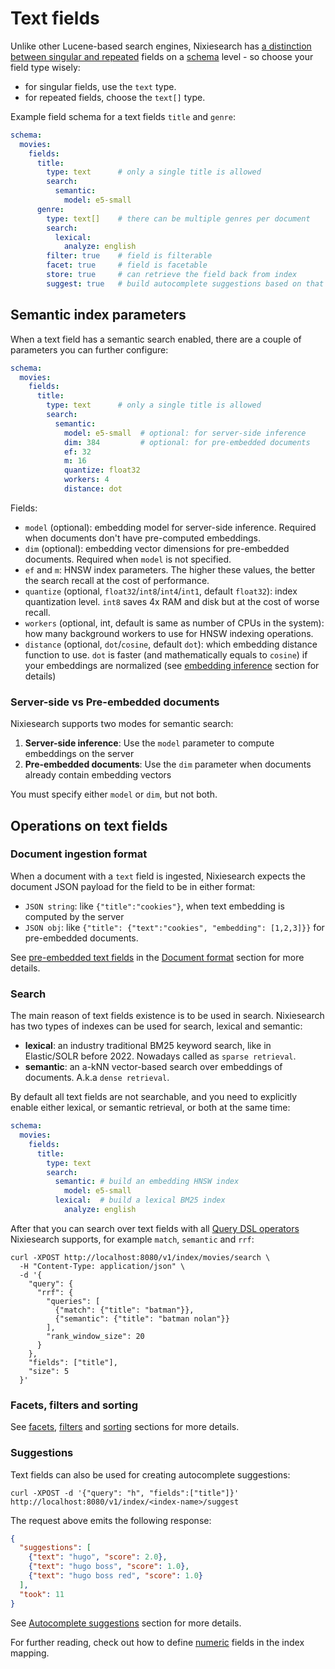 # Text fields

Unlike other Lucene-based search engines, Nixiesearch has [a distinction between singular and repeated](../format.md#repeated-fields) fields on a [schema](../mapping.md) level - so choose your field type wisely:

* for singular fields, use the `text` type.
* for repeated fields, choose the `text[]` type.

Example field schema for a text fields `title` and `genre`:

```yaml
schema:
  movies:
    fields:
      title:
        type: text      # only a single title is allowed
        search:
          semantic:
            model: e5-small
      genre:
        type: text[]    # there can be multiple genres per document
        search: 
          lexical:
            analyze: english
        filter: true    # field is filterable
        facet: true     # field is facetable
        store: true     # can retrieve the field back from index
        suggest: true   # build autocomplete suggestions based on that field
```

## Semantic index parameters

When a text field has a semantic search enabled, there are a couple of parameters you can further configure:

```yaml
schema:
  movies:
    fields:
      title:
        type: text      # only a single title is allowed
        search:
          semantic:
            model: e5-small  # optional: for server-side inference
            dim: 384         # optional: for pre-embedded documents
            ef: 32
            m: 16
            quantize: float32
            workers: 4
            distance: dot
```

Fields:

* `model` (optional): embedding model for server-side inference. Required when documents don't have pre-computed embeddings.
* `dim` (optional): embedding vector dimensions for pre-embedded documents. Required when `model` is not specified.
* `ef` and `m`: HNSW index parameters. The higher these values, the better the search recall at the cost of performance.
* `quantize` (optional, `float32`/`int8`/`int4`/`int1`, default `float32`): index quantization level. `int8` saves 4x RAM and disk but at the cost of worse recall.
* `workers` (optional, int, default is same as number of CPUs in the system): how many background workers to use for HNSW indexing operations.
* `distance` (optional, `dot`/`cosine`, default `dot`): which embedding distance function to use. `dot` is faster (and mathematically equals to `cosine`) if your embeddings are normalized (see [embedding inference](../../inference/embeddings.md#configuration-file) section for details)

### Server-side vs Pre-embedded documents

Nixiesearch supports two modes for semantic search:

1. **Server-side inference**: Use the `model` parameter to compute embeddings on the server
2. **Pre-embedded documents**: Use the `dim` parameter when documents already contain embedding vectors

You must specify either `model` or `dim`, but not both. 

## Operations on text fields

### Document ingestion format

When a document with a `text` field is ingested, Nixiesearch expects the document JSON payload for the field to be in either format:

* `JSON string`: like `{"title":"cookies"}`, when text embedding is computed by the server
* `JSON obj`: like `{"title": {"text":"cookies", "embedding": [1,2,3]}}` for pre-embedded documents. 

See [pre-embedded text fields](../format.md#pre-embedded-text-fields) in the [Document format](../format.md) section for more details.

### Search

The main reason of text fields existence is to be used in search. Nixiesearch has two types of indexes can be used for search, lexical and semantic:

* **lexical**: an industry traditional BM25 keyword search, like in Elastic/SOLR before 2022. Nowadays called as `sparse retrieval`.
* **semantic**: an a-kNN vector-based search over embeddings of documents. A.k.a `dense retrieval`.

By default all text fields are not searchable, and you need to explicitly enable either lexical, or semantic retrieval, or both at the same time:

```yaml
schema:
  movies:
    fields:
      title:
        type: text
        search:
          semantic: # build an embedding HNSW index 
            model: e5-small
          lexical:  # build a lexical BM25 index
            analyze: english
```

After that you can search over text fields with all [Query DSL operators](../../search/query/overview.md) Nixiesearch supports, for example `match`, `semantic` and `rrf`: 

```shell
curl -XPOST http://localhost:8080/v1/index/movies/search \
  -H "Content-Type: application/json" \
  -d '{ 
    "query": {
      "rrf": {
        "queries": [
          {"match": {"title": "batman"}},
          {"semantic": {"title": "batman nolan"}}
        ],
        "rank_window_size": 20
      } 
    }, 
    "fields": ["title"], 
    "size": 5
  }'
```

### Facets, filters and sorting

See [facets](../../search/facet.md), [filters](../../search/filter.md) and [sorting](../../search/sort.md) sections for more details.

### Suggestions

Text fields can also be used for creating autocomplete suggestions:

```shell
curl -XPOST -d '{"query": "h", "fields":["title"]}' http://localhost:8080/v1/index/<index-name>/suggest

```

The request above emits the following response:

```json
{
  "suggestions": [
    {"text": "hugo", "score": 2.0},
    {"text": "hugo boss", "score": 1.0},
    {"text": "hugo boss red", "score": 1.0}
  ],
  "took": 11
}
```

See [Autocomplete suggestions](../../autocomplete/index.md) section for more details.

For further reading, check out how to define [numeric](numeric.md) fields in the index mapping.
